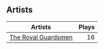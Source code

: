 ## Artists
Artists | Plays 
----- | -----: 
[The Royal Guardsmen](/artists/the-royal-guardsmen-38732) | 16

